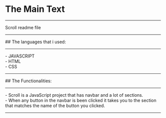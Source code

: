 # The Main Text
<hr>
Scroll readme file
<hr>
## The languages that i used:
<hr>
- JAVASCRIPT<br>
- HTML<br>
- CSS<br>
<hr>
## The Functionalities:
<hr>
- Scroll is a JavaScript project that has navbar and a lot of sections.<br>
- When any button in the navbar is been clicked it takes you to the section that matches the name of the button you clicked.<br>
<hr>
